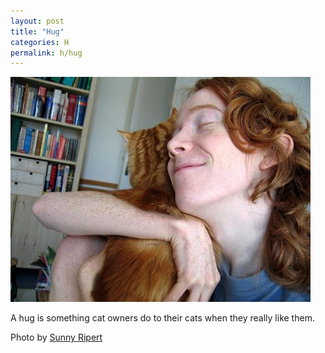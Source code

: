 ```yaml
---
layout: post
title: "Hug"
categories: H
permalink: h/hug
---
```


<img src="/images/h/hug.jpg">

A hug is something cat owners do to their cats when they really like them.

Photo by <a href="http://www.flickr.com/photos/sunfox/6651677/">Sunny Ripert</a>